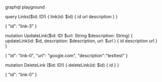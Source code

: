 

graphql playground

query Links($id: ID!) {
  link(id: $id) {
    id
    url
    description
  }
}

{
  "id": "link-3"
}

mutation UpdateLink($id: ID! $url: String $description: String) {
  updateLink(id: $id, description: $description, url: $url ) {
    id
    description
    url
  }
}

{
  "id": "link-0",
  "url": "google.com",
  "description":"testtest"
}

mutation DeleteLink ($id: ID!) {
  deleteLink(id: $id) {
    id
  }
}

{
  "id": "link-0"
}